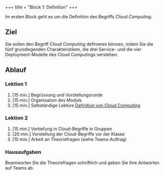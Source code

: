+++
title = "Block 1: Definition"
+++

Im ersten Block geht es um die Definition des Begriffs _Cloud Computing_.

## Ziel

Sie sollen den Begriff _Cloud Computing_ definieren können, indem Sie die fünf
grundlegenden Charakteristiken, die drei Service- und die vier
Deployment-Modelle des Cloud Computings verstehen.

## Ablauf

### Lektion 1

1. [15 min.] Begrüssung und Vorstellungsrunde
2. [15 min.] Organisation des Moduls
3. [15 min.] Selbständige Lektüre [Definition von Cloud Computing](/theorie/definition)

### Lektion 2

1. [15 min.] Vertiefung in Cloud-Begriffe in Gruppen
2. [20 min.] Vorstellung der Cloud-Begriffe vor der Klasse
3. [10 min.] Arbeit an Theoriefragen (siehe Teams-Auftrag)

### Hausaufgaben

Beantworten Sie die Theoriefragen schriftlich und geben Sie Ihre Antworten auf
Teams ab.
